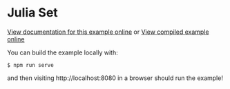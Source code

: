 # Julia Set

[View documentation for this example online][dox] or [View compiled example
online][compiled]

[compiled]: https://rustwasm.github.io/wasm-bindgen/exbuild/julia_set/
[dox]: https://rustwasm.github.io/docs/wasm-bindgen/examples/julia.html

You can build the example locally with:

```
$ npm run serve
```

and then visiting http://localhost:8080 in a browser should run the example!
